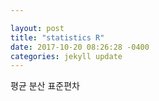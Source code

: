 ```yaml
---

layout: post
title: "statistics R"
date: 2017-10-20 08:26:28 -0400
categories: jekyll update
---
```

평균
분산
표준편차

